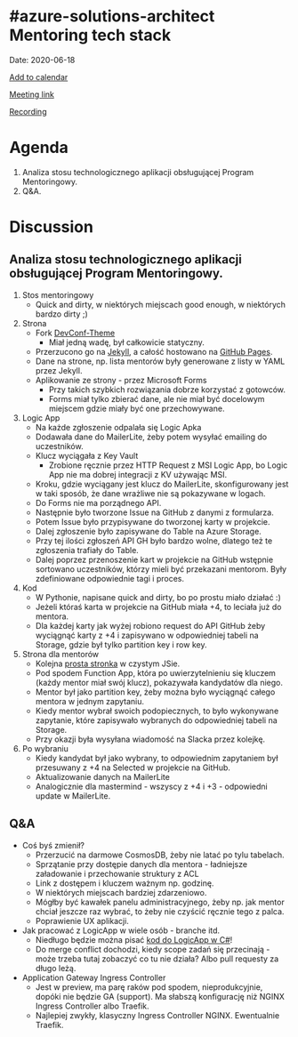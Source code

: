 # #azure-solutions-architect Mentoring tech stack

Date: 2020-06-18

[Add to calendar](https://evt.mx/uUMzNr9T)

[Meeting link](https://teams.microsoft.com/l/meetup-join/19%3ameeting_MjhiZmE3ZjEtMDliNy00OTQwLTg5ZmMtYTQ2NDhlMzJhMTkw%40thread.v2/0?context=%7b%22Tid%22%3a%22cc58971a-0481-4ec0-bf8d-bb2e265db003%22%2c%22Oid%22%3a%22f907c950-2a9a-4012-b163-af67be63b5d6%22%7d)

[Recording](https://www.youtube.com/watch?v=ydag3Z4oWk0)

# Agenda

1. Analiza stosu technologicznego aplikacji obsługującej Program Mentoringowy.
2. Q&A.

# Discussion

## Analiza stosu technologicznego aplikacji obsługującej Program Mentoringowy.

1. Stos mentoringowy
    * Quick and dirty, w niektórych miejscach good enough, w niektórych bardzo dirty ;)
2. Strona
    * Fork [DevConf-Theme](https://github.com/xriley/DevConf-Theme)
        * Miał jedną wadę, był całkowicie statyczny.
    * Przerzucono go na [Jekyll](https://jekyllrb.com/), a całość hostowano na [GitHub Pages](https://pages.github.com/).
    * Dane na strone, np. lista mentorów były generowane z listy w YAML przez Jekyll.
    * Aplikowanie ze strony - przez Microsoft Forms
        * Przy takich szybkich rozwiązania dobrze korzystać z gotowców.
        * Forms miał tylko zbierać dane, ale nie miał być docelowym miejscem gdzie miały być one przechowywane.
3. Logic App
    * Na każde zgłoszenie odpalała się Logic Apka
    * Dodawała dane do MailerLite, żeby potem wysyłać emailing do uczestników.
    * Klucz wyciągała z Key Vault  
        * Zrobione ręcznie przez HTTP Request z MSI Logic App, bo Logic App nie ma dobrej integracji z KV używając MSI.
    * Kroku, gdzie wyciągany jest klucz do MailerLite, skonfigurowany jest w taki sposób, że dane wrażliwe nie są pokazywane w logach.
    * Do Forms nie ma porządnego API.
    * Następnie było tworzone Issue na GitHub z danymi z formularza.
    * Potem Issue było przypisywane do tworzonej karty w projekcie.
    * Dalej zgłoszenie było zapisywane do Table na Azure Storage.
    * Przy tej ilości zgłoszeń API GH było bardzo wolne, dlatego też te zgłoszenia trafiały do Table.
    * Dalej poprzez przenoszenie kart w projekcie na GitHub wstępnie sortowano uczestników, którzy mieli być przekazani mentorom. Były zdefiniowane odpowiednie tagi i proces.
4. Kod
    * W Pythonie, napisane quick and dirty, bo po prostu miało działać :)
    * Jeżeli któraś karta w projekcie na GitHub miała +4, to leciała już do mentora.
    * Dla każdej karty jak wyżej robiono request do API GitHub żeby wyciągnąć karty z +4 i zapisywano w odpowiedniej tabeli na Storage, gdzie był tylko partition key i row key.
5. Strona dla mentorów
    * Kolejna [prosta stronka](https://github.com/AzureCommunityPL/azurecommunitypl.github.io/blob/master/mentoring.html) w czystym JSie.
    * Pod spodem Function App, która po uwierzytelnieniu się kluczem (każdy mentor miał swój klucz), pokazywała kandydatów dla niego.
    * Mentor był jako partition key, żeby można było wyciągnąć całego mentora w jednym zapytaniu.
    * Kiedy mentor wybrał swoich podopiecznych, to było wykonywane zapytanie, które zapisywało wybranych do odpowiedniej tabeli na Storage.
    * Przy okazji była wysyłana wiadomość na Slacka przez kolejkę.
6. Po wybraniu
    * Kiedy kandydat był jako wybrany, to odpowiednim zapytaniem był przesuwany z +4 na Selected w projekcie na GitHub.
    * Aktualizowanie danych na MailerLite
    * Analogicznie dla mastermind - wszyscy z +4 i +3 - odpowiedni update w MailerLite.


## Q&A
* Coś byś zmienił?
    * Przerzucić na darmowe CosmosDB, żeby nie latać po tylu tabelach.
    * Sprzątanie przy dostępie danych dla mentora - ładniejsze załadowanie i przechowanie struktury z ACL
    * Link z dostępem i kluczem ważnym np. godzinę.
    * W niektórych miejscach bardziej zdarzeniowo.
    * Mógłby być kawałek panelu administracyjnego, żeby np. jak mentor chciał jeszcze raz wybrać, to żeby nie czyścić ręcznie tego z palca.
    * Poprawienie UX aplikacji. 
* Jak pracować z LogicApp w wiele osób - branche itd.
    * Niedługo będzie można pisać [kod do LogicApp w C#](https://github.com/Azure/logicapps/tree/master/preview)!
    * Do merge conflict dochodzi, kiedy scope zadań się przecinają - może trzeba tutaj zobaczyć co tu nie działa? Albo pull requesty za długo leżą.
* Application Gateway Ingress Controller
    * Jest w preview, ma parę raków pod spodem, nieprodukcyjnie, dopóki nie będzie GA (support). Ma słabszą konfigurację niż NGINX Ingress Controller albo Traefik.
    * Najlepiej zwykły, klasyczny Ingress Controller NGINX. Ewentualnie Traefik.